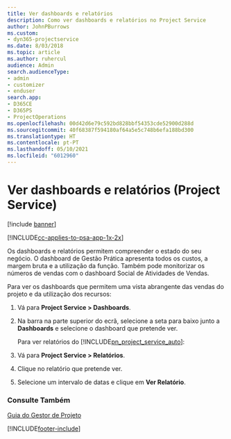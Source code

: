 ```yaml
---
title: Ver dashboards e relatórios
description: Como ver dashboards e relatórios no Project Service
author: JohnPBurrows
ms.custom:
- dyn365-projectservice
ms.date: 8/03/2018
ms.topic: article
ms.author: ruhercul
audience: Admin
search.audienceType:
- admin
- customizer
- enduser
search.app:
- D365CE
- D365PS
- ProjectOperations
ms.openlocfilehash: 00d42d6e79c592bd828bbf54353cde52900d288d
ms.sourcegitcommit: 40f68387f594180af64a5e5c748b6efa188bd300
ms.translationtype: HT
ms.contentlocale: pt-PT
ms.lasthandoff: 05/10/2021
ms.locfileid: "6012960"
---
```

# <a name="view-dashboards-and-reports-project-service"></a>Ver dashboards e relatórios (Project Service)

[!include [banner](../includes/psa-now-project-operations.md)]

[!INCLUDE[cc-applies-to-psa-app-1x-2x](../includes/cc-applies-to-psa-app-1x-2x.md)]

Os dashboards e relatórios permitem compreender o estado do seu negócio. O dashboard de Gestão Prática apresenta todos os custos, a margem bruta e a utilização da função. Também pode monitorizar os números de vendas com o dashboard Social de Atividades de Vendas.  
  
 Para ver os dashboards que permitem uma vista abrangente das vendas do projeto e da utilização dos recursos:  
  
1. Vá para **Project Service > Dashboards**.  
  
2. Na barra na parte superior do ecrã, selecione a seta para baixo junto a **Dashboards** e selecione o dashboard que pretende ver.  
  
   Para ver relatórios do [!INCLUDE[pn_project_service_auto](../includes/pn-project-service-auto.md)]:  
  
3. Vá para **Project Service > Relatórios**.  
  
4. Clique no relatório que pretende ver.  
  
5. Selecione um intervalo de datas e clique em **Ver Relatório**.  
  
### <a name="see-also"></a>Consulte Também  
 [Guia do Gestor de Projeto](../psa/project-manager-guide.md)


[!INCLUDE[footer-include](../includes/footer-banner.md)]